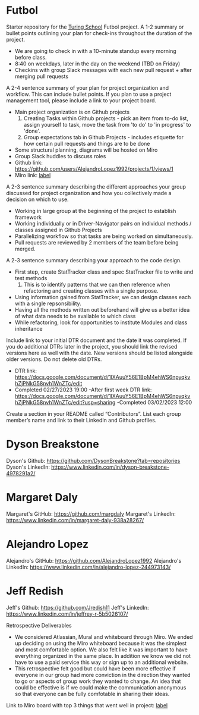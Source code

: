 # Futbol

Starter repository for the [Turing School](https://turing.io/) Futbol project.
A 1-2 summary or bullet points outlining your plan for check-ins throughout the duration of the project.

- We are going to check in with a 10-minute standup every morning before class. 
- 8:40 on weekdays, later in the day on the weekend (TBD on Friday)
- Checkins with group Slack messages with each new pull request + after merging pull requests

A 2-4 sentence summary of your plan for project organization and workflow. This can include bullet points. If you plan to use a project management tool, please include a link to your project board.

- Main project organization is on Github projects
  1. Creating Tasks within Github projects - pick an item from to-do list, assign yourself to task, move the task from 'to do' to 'in progress' to 'done'.
  2. Group expectations tab in Github Projects - includes etiquette for how certain pull requests and things are to be done
- Some structural planning, diagrams will be hosted on Miro
- Group Slack huddles to discuss roles
- Github link: https://github.com/users/AlejandroLopez1992/projects/1/views/1
- Miro link: [label](https://miro.com/welcomeonboard/N3E1S2hZYjFUbm9TVzQ5akt6eDlaWDlHeWE5N2dQMDRyWno5QkxtaTlsV1lFM3hkeWtwbkV5aG1DWlJFMFpKVnwzNDU4NzY0NTQ2NDgxNTMwMjU0fDI%3D?share_link_id%3D542590634460)


A 2-3 sentence summary describing the different approaches your group discussed for project organization and how you collectively made a decision on which to use.

- Working in large group at the beginning of the project to establish framework
- Working individually or in Driver-Navigator pairs on individual methods / classes    assigned in Github Projects
- Parallelizing workflow so that tasks are being worked on simultaneously.
- Pull requests are reviewed by 2 members of the team before being merged.

A 2-3 sentence summary describing your approach to the code design.

- First step, create StatTracker class and spec StatTracker file to write and test methods 
  1. This is to identify patterns that we can then reference when refactoring and creating classes with a single purpose. 
- Using information gained from StatTracker, we can design classes each with a single repsonsibility. 
- Having all the methods written out beforehand will give us a better idea of what data needs to be available to which class
- While refactoring, look for opportunities to institute Modules and class inheritance 

Include link to your initial DTR document and the date it was completed. If you do additional DTRs later in the project, you should link the revised versions here as well with the date. New versions should be listed alongside older versions. Do not delete old DTRs.

- DTR link: https://docs.google.com/document/d/1lXAuuY56E1BpM4ehWS6npyqkvhZjPNkG58nvh1WnZTc/edit
- Completed 02/27/2023 19:00
-After first week DTR link: https://docs.google.com/document/d/1lXAuuY56E1BpM4ehWS6npyqkvhZjPNkG58nvh1WnZTc/edit?usp=sharing
-Completed 03/02/2023 12:00


Create a section in your README called “Contributors”. List each group member’s name and link to their LinkedIn and Github profiles.

# Dyson Breakstone
Dyson's Github: https://github.com/DysonBreakstone?tab=repositories
Dyson's LinkedIn: https://www.linkedin.com/in/dyson-breakstone-4978291a2/

# Margaret Daly
Margaret's GitHub: https://github.com/margdaly
Margaret's LinkedIn: https://www.linkedin.com/in/margaret-daly-938a28267/

# Alejandro Lopez
Alejandro's GitHub: https://github.com/AlejandroLopez1992
Alejandro's LinkedIn: https://www.linkedin.com/in/alejandro-lopez-244973143/

# Jeff Redish
Jeff's Github: https://github.com/Jredish11
Jeff's LinkedIn: https://www.linkedin.com/in/jeffrey-r-5b5026107/ 


Retrospective Deliverables

- We considered Atlassian, Mural and whiteboard through Miro. We ended up deciding on using the Miro whiteboard because it was the simplest and most comfortable option. We also felt like it was important to have everything organized in the same place. In addition we know we did not have to use a paid service this way or sign up to an additional website. 
- This retrospective felt good but could have been more effective if everyone in our group had more conviction in the direction they wanted to go or aspects of group work they wanted to change. An idea that could be effective is if we could make the communication anonymous so that everyone can be fully comfotable in sharing their ideas.

Link to Miro board with top 3 things that went well in project:
[label](https://miro.com/welcomeonboard/N3E1S2hZYjFUbm9TVzQ5akt6eDlaWDlHeWE5N2dQMDRyWno5QkxtaTlsV1lFM3hkeWtwbkV5aG1DWlJFMFpKVnwzNDU4NzY0NTQ2NDgxNTMwMjU0fDI%3D?share_link_id%3D542590634460)